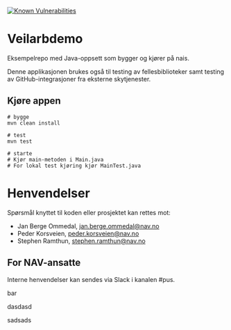 [![Known Vulnerabilities](https://snyk.io/test/github/navikt/veilarbdemo/badge.svg?targetFile=pom.xml)](https://snyk.io/test/github/navikt/veilarbdemo?targetFile=pom.xml)

# Veilarbdemo

Eksempelrepo med Java-oppsett som bygger og kjører på nais. 

Denne applikasjonen brukes også til testing av fellesbiblioteker samt testing av GitHub-integrasjoner fra
eksterne skytjenester. 

## Kjøre appen
```console
# bygge
mvn clean install 

# test
mvn test

# starte
# Kjør main-metoden i Main.java
# For lokal test kjøring kjør MainTest.java
```

# Henvendelser

Spørsmål knyttet til koden eller prosjektet kan rettes mot:

* Jan Berge Ommedal, jan.berge.ommedal@nav.no
* Peder Korsveien, peder.korsveien@nav.no
* Stephen Ramthun, stephen.ramthun@nav.no

## For NAV-ansatte

Interne henvendelser kan sendes via Slack i kanalen #pus.

bar

dasdasd

sadsads
